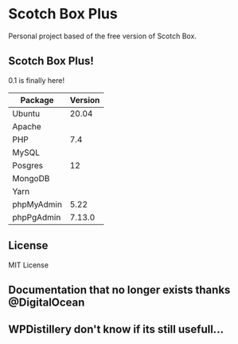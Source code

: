 
# Scotch Box Plus

Personal project based of the free version of Scotch Box. 

## Scotch Box Plus!

0.1 is finally here!

| Package     | Version |
| ----------- | ------- |
| Ubuntu      | 20.04   |
| Apache      |         |
| PHP         | 7.4     |
| MySQL       |         | 
| Posgres     | 12      |
| MongoDB     |         |
| Yarn        |         |
| phpMyAdmin  | 5.22    |
| phpPgAdmin  | 7.13.0  |

## License 

MIT License


## Documentation that no longer exists thanks @DigitalOcean

<!-- * Check out the official docs at: [box.scotch.io](https://web.archive.org/web/20220317015847/https://box.scotch.io/)
* [Read the getting started article](https://scotch.io/bar-talk/introducing-scotch-box-a-vagrant-lamp-stack-that-just-works)
* [Read the 2.0 release article](https://scotch.io/bar-talk/announcing-scotch-box-2-0-our-dead-simple-vagrant-lamp-stack-improved)
* [Read the 2.5 release article](https://scotch.io/bar-talk/announcing-scotch-box-2-5)
* [Read the 3.0 release article](https://scotch.io/bar-talk/announcing-scotch-box-30-and-scotch-box-pro)
* [Read the 3.5 release article](https://scotch.io/bar-talk/announcing-scotch-box-v35-and-scotch-box-pro-v15-the-big-switcheroo) -->



## WPDistillery don't know if its still usefull...

<!-- ![WPDistillery Logo](http://files.flurinduerst.ch/wpdistillery/wpdistillery_bright.png)

WPDistillery is an amazing tool by [Flurin Dürst](https://twitter.com/flurinduerst) that kickstarts your WordPress installation on Scotch Box. It is actively maintained, has lots of features and gets you started in less than 5 minutes.

All you have to do is clone the repo, customize the configuration file to your needs, and <b>vagrant up</b>. WPDistillery will do the rest:

![WPDistillery Preview](http://files.flurinduerst.ch/wpdistillery/wpdistillery_terminal_small.png)

To get started, visit [wpdistillery.org](https://wpdistillery.org) or check out the [Documentation](https://github.com/flurinduerst/WPDistillery). -->
